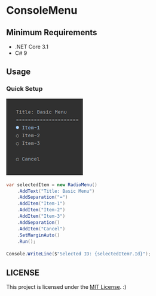 # ConsoleMenu

## Minimum Requirements

- .NET Core 3.1
- C# 9

## Usage

### Quick Setup

![alt text](https://github.com/HamidMolareza/ConsoleMenu/blob/main/Images/basic-menu.png)

```csharp
var selectedItem = new RadioMenu()
    .AddText("Title: Basic Menu")
    .AddSeparation("=")
    .AddItem("Item-1")
    .AddItem("Item-2")
    .AddItem("Item-3")
    .AddSeparation()
    .AddItem("Cancel")
    .SetMarginAuto()
    .Run();

Console.WriteLine($"Selected ID: {selectedItem?.Id}");
```

## LICENSE

This project is licensed under the [MIT License](https://opensource.org/licenses/MIT). :)